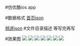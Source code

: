 #仿优酷ios app

#数据格式
[首页json](https://github.com/lxy254069025/Imitate-youku/blob/master/Resources/r/data/HomeData.json)


[频道json](https://github.com/lxy254069025/Imitate-youku/blob/master/Resources/r/icon/IconJson.json)
#文件目录描述
等写完再写


#效果图
![](https://github.com/lxy254069025/Imitate-youku/blob/master/iosimage/IMG_0106.PNG?raw=true)
![](https://github.com/lxy254069025/Imitate-youku/blob/master/iosimage/IMG_0107.PNG?raw=true)
![](https://github.com/lxy254069025/Imitate-youku/blob/master/iosimage/IMG_0108.PNG?raw=true)
![](https://github.com/lxy254069025/Imitate-youku/blob/master/iosimage/IMG_0109.PNG?raw=true)
![](https://github.com/lxy254069025/Imitate-youku/blob/master/iosimage/IMG_0120.PNG?raw=true)
![](https://github.com/lxy254069025/Imitate-youku/blob/master/iosimage/IMG_0121.PNG?raw=true)
![](https://github.com/lxy254069025/Imitate-youku/blob/master/iosgif.gif?raw=true)

